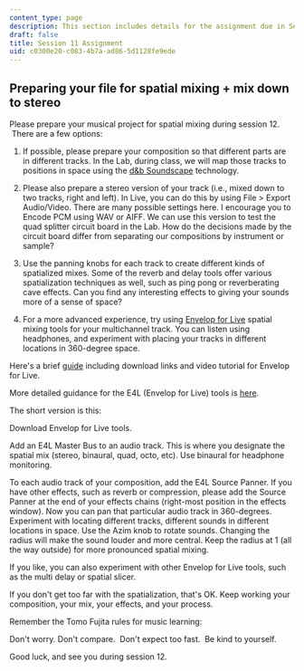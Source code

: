 ```yaml
---
content_type: page
description: This section includes details for the assignment due in Session 11.
draft: false
title: Session 11 Assignment
uid: c0300e20-c083-4b7a-ad86-5d1128fe9ede
---
```

## Preparing your file for spatial mixing + mix down to stereo

Please prepare your musical project for spatial mixing during session 12.  There are a few options:

1) If possible, please prepare your composition so that different parts are in different tracks. In the Lab, during class, we will map those tracks to positions in space using the [d&b Soundscape](https://www.dbsoundscape.com/global/en/) technology.  

2) Please also prepare a stereo version of your track (i.e., mixed down to two tracks, right and left). In Live, you can do this by using File > Export Audio/Video. There are many possible settings here. I encourage you to Encode PCM using WAV or AIFF. We can use this version to test the quad splitter circuit board in the Lab. How do the decisions made by the circuit board differ from separating our compositions by instrument or sample?  

3) Use the panning knobs for each track to create different kinds of spatialized mixes. Some of the reverb and delay tools offer various spatialization techniques as well, such as ping pong or reverberating cave effects. Can you find any interesting effects to giving your sounds more of a sense of space? 

4) For a more advanced experience, try using [Envelop for Live](https://envelop.us/page/tools) spatial mixing tools for your multichannel track. You can listen using headphones, and experiment with placing your tracks in different locations in 360-degree space. 

Here's a brief [guide](https://github.com/EnvelopSound/EnvelopForLive) including download links and video tutorial for Envelop for Live.

More detailed guidance for the E4L (Envelop for Live) tools is [here](https://github.com/EnvelopSound/EnvelopForLive/wiki).

The short version is this:  

Download Envelop for Live tools.

Add an E4L Master Bus to an audio track. This is where you designate the spatial mix (stereo, binaural, quad, octo, etc). Use binaural for headphone monitoring.

To each audio track of your composition, add the E4L Source Panner. If you have other effects, such as reverb or compression, please add the Source Panner at the end of your effects chains (right-most position in the effects window). Now you can pan that particular audio track in 360-degrees. Experiment with locating different tracks, different sounds in different locations in space. Use the Azim knob to rotate sounds. Changing the radius will make the sound louder and more central. Keep the radius at 1 (all the way outside) for more pronounced spatial mixing.  

If you like, you can also experiment with other Envelop for Live tools, such as the multi delay or spatial slicer.  

If you don't get too far with the spatialization, that's OK. Keep working your composition, your mix, your effects, and your process.

Remember the Tomo Fujita rules for music learning:

Don't worry. Don't compare.  Don't expect too fast.  Be kind to yourself.  

Good luck, and see you during session 12.